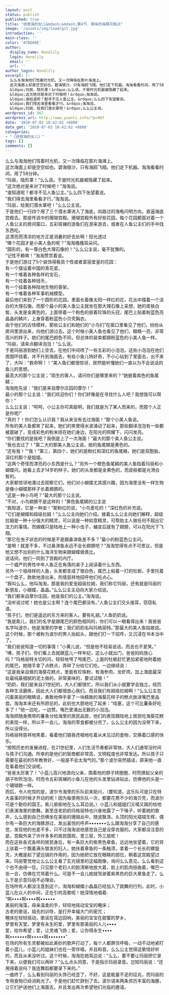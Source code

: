 ```yaml
---
layout: post
status: publish
published: true
title: "拯救海的女儿&mdash;&mdash;第4节，美味的海葵花糕点"
image: '/assets/img/load/git.jpg'
introduction: ''
main-class: ''
color: '#7D669E'
author:
  display_name: Honolily
  login: Honolily
  email: ''
  url: ''
author_login: Honolily
excerpt: |-
  么么与淘淘他们驾着时光机，又一次降临在那片海滩上。
  这次海面上却是空空如也。碧海银沙，只有海鸥飞翔。他们走下机器。淘淘看看时间，用了58分钟。
  &ldquo;玛丽，隐形罩！&rdquo;么么说。于是时光机器被隐藏了起来。
  &ldquo;这次绝对是来对了时候吧！&rdquo;淘淘说。
  &ldquo;谁知道呢？都寻不见人鱼公主。&rdquo;么么四下张望着说。
  &ldquo;我们得去海里看看才行。&rdquo;淘淘说。
  &ldquo;玛丽，给我们潜水罩吧！&rdquo;么么公主说。
wordpress_id: 967
wordpress_url: http://www.yuanli.info/?p=967
date: '2010-07-03 18:42:02 +0800'
date_gmt: '2010-07-03 10:42:02 +0800'
categories:
- "《拯救海的女儿》"
tags: []
comments: []
---
```

<p>么么与淘淘他们驾着时光机，又一次降临在那片海滩上。<br />
这次海面上却是空空如也。碧海银沙，只有海鸥飞翔。他们走下机器。淘淘看看时间，用了58分钟。<br />
&ldquo;玛丽，隐形罩！&rdquo;么么说。于是时光机器被隐藏了起来。<br />
&ldquo;这次绝对是来对了时候吧！&rdquo;淘淘说。<br />
&ldquo;谁知道呢？都寻不见人鱼公主。&rdquo;么么四下张望着说。<br />
&ldquo;我们得去海里看看才行。&rdquo;淘淘说。<br />
&ldquo;玛丽，给我们潜水罩吧！&rdquo;么么公主说。<a id="more"></a><a id="more-967"></a><br />
于是他们一行四个用了三个潜水罩进入了海底，向路过的海龟问明方向，直逼海底宫殿去。那座传说中的珊瑚宫殿。珊瑚宫殿外有好些花园，每个花园都面对着一个人鱼公主的房间窗口，五彩斑斓的游鱼们在游来游去，或者在人鱼公主们的手中找东西吃。<br />
这漂亮而清凉的地方正是消暑的好去处啊！阳光透过<br />
&ldquo;哪个花园才是小美人鱼的呢？&rdquo;淘淘搔搔耳朵问。<br />
&ldquo;圆形的，有一尊白色大理石像的！&rdquo;么么公主说，毫不犹豫的。<br />
&ldquo;记性不赖嘛！&rdquo;淘淘赞赏着说。<br />
于是他们游过了5个装饰得极具个性或者富丽堂皇的花园：<br />
有一个摆设着中国的青花瓷，<br />
有一个堆着各种各样的宝石，<br />
有一个挂着各种钱币，<br />
有一个挂着各种陆地生物的骨架，<br />
有一个堆着各种军事机械模型。<br />
最后他们来到了一个圆形的花园，里面长着像太阳一样红的花，花丛中摆着一个洁白的大理石像。而那个最小的美人鱼公主就坐在那大理石像上呆想，她的皮肤白皙，头发是金黄色的，上面带着一个粉色的嵌着珍珠的头冠，尾巴上贴着粉蓝色亮晶晶的鳞片，上身穿着粉蓝色小贝壳胸衣。<br />
由于他们的古怪模样，那些公主们和她们的&ldquo;小鸟们&rdquo;在窗口里看见了他们，纷纷从房间里游出来，向他们游过去。这个时候小美人鱼也看见了他们，眼睛一亮，非常高兴的样子。她们的尾巴颜色不同，但总体的装束都跟粉蓝色的小美人鱼一样。<br />
&ldquo;玛丽，请来点翻译泡泡！&rdquo;么么说。<br />
于是玛丽游到她们上空去，在他们中间喷了一些五彩的小泡泡，这些小泡泡在他们周围环绕着，并不升到海面去，有些小鱼儿特好奇，不小心钻到了里面去，出不来了，大叫：&ldquo;救命啊！！&rdquo;美人鱼们都很惊讶，居然能听懂她们一直以为不会说话的鱼儿的思想。<br />
最高大的那个公主说；&ldquo;陌生的客人，请问你们是哪里来的？&rdquo;她披着紫色的鱼尾鳞；<br />
淘淘抢先说：&ldquo;我们是来自摩尔庄园的摩尔！&rdquo;<br />
最小的那个公主说：&ldquo;我们欢迎你们！你们好像是在寻找什么人吧？我想我可以帮你！&rdquo;<br />
么么公主说：&ldquo;呵呵，小公主你可真聪明，我们就是为了某人而来的，而那个人正是你呢!&rdquo;<br />
&ldquo;真的？！你们怎么认识我？我从来没有去过海面！&rdquo;那个小美人鱼说。<br />
所有的美人鱼都笑了起来，她们的笑使得水波涌动了起来，那些翻译泡泡有一些都被震破了，变成彩色的粉末绕在她们身边，在阳光的照耀下，闪闪发亮。<br />
&ldquo;你们要找的是我吧？我倒是上了一次海面！&rdquo;最大的那个美人鱼公主说。<br />
&ldquo;我也去过了！&rdquo;第二大的那美人鱼公主说，她的鱼尾鳞是黄色的。<br />
&ldquo;还有我！&rdquo;&ldquo;我！&rdquo;第三，第四个，她们的是粉红和深红的鱼尾鳞，她们是双胞胎，深红的那个是姐姐。<br />
&ldquo;这两个奇怪而漂亮的小东西是什么？&rdquo;另外一个橙色鱼尾鳞的美人鱼指着玛丽和小蝴蝶问，她看上去才14岁的样子。她们的头发都是金黄色的，而皮肤都是光滑白皙的。<br />
大家都惊讶地凑过去观察它们，他们对小蝴蝶尤其感兴趣，因为海里没有一样生物是像小蝴蝶那样子长着翅膀的。<br />
&ldquo;这是一种小鸟吧？&rdquo;最大的那个公主说。<br />
&ldquo;不对，小鸟翅膀不是这样的！&rdquo;黄色鱼尾鳞的公主说<br />
&ldquo;我知道，它是一种虫！&rdquo;那粉红的说，&ldquo;小鸟爱吃的！&rdquo;深红色的补充说。<br />
&ldquo;它们是蝴蝶和超级拉姆！&rdquo;么么公主向她们介绍。接着么么公主向她们解释，超级拉姆是一种十分强大的精灵，可以说是一种如意精灵，可帮助主人做任何不超出它法力的事情。而蝴蝶只是陆地上一种小虫子，蛹变后就有了翅膀，可以在阳光下飞翔。<br />
&ldquo;那它在虫子状态的时候是不是跟鼻涕鱼差不多？&rdquo;最小的粉蓝色公主问。<br />
&ldquo;是啊！就差不多，不过鼻涕鱼永远不会长翅膀吧？&rdquo;淘淘觉得有点不可思议，但是他又想不出别的什么海洋生物来跟蝴蝶做类比。<br />
说话间，他们一同到了宫殿的内厅。<br />
一个威严的男性中年人鱼正在角落的桌子上阅读着什么东西。<br />
另外一个祖母样的人鱼，头发都变成了银白色，尾巴上粘着一打的牡蛎，手里托着一个盘子，款款地游出来，热情慈祥地招呼他们吃点心。<br />
&ldquo;我叫么么，他叫淘淘，那是我的爱宠超级拉姆，我们称它玛丽，还有就是玛丽的新朋友，小蝴蝶，晶晶。&rdquo;么么公主主动向大家介绍说。<br />
&ldquo;我们都来自摩尔庄园，她是我们的公主。&rdquo;淘淘说。<br />
&ldquo;没听说过呢！她也是公主啊？连个尾巴都没有。&rdquo;人鱼公主们交头接耳，窃窃私语。<br />
&ldquo;孩子们，他们是遥远的东方来的客人。要有礼貌。&rdquo;人鱼奶奶说。<br />
&ldquo;我是紫儿，我们的名字是跟尾巴的颜色相同的，你们可以一眼看得出来！我爸爸名字叫波尔，他是海里的学者；我们奶奶名叫玛格丽特。&rdquo;那最大的美人鱼姑娘说。<br />
这个时候，那个被称为波尔的男人抬起头，跟他们打一下招呼，又沉浸在书本当中了。<br />
&ldquo;我们爸爸知道一切的事情！&rdquo;小黄儿说，&ldquo;但是他不轻易说话，而且也不爱笑。&rdquo;<br />
&ldquo;噢，孩子们，你们看上去就跟蓝儿一样年纪，这么小就出门，爸爸妈妈放心吗？&rdquo;玛格丽特关切的问，轻轻地甩了甩尾巴，上面的牡蛎赶忙更加紧密地附着她的尾巴，她随手拿了点糕点，弄碎了分给它们吃，一边继续说：<br />
&ldquo;这是我亲自做的海葵花糕点，里面有珍珠粉，有海参肉，龙虾肉，加上海底最深处最纯最细腻的泥土做的，非常美味的，要试试哦！&rdquo;<br />
&ldquo;奶奶，我们是来自21世纪的，大人们都很忙，所以我们从小就要学会独立，经历各种生活磨练，因此大人们都很放心我们。而且我们有超级拉姆啊！&rdquo;么么公主忽闪着美丽的眼睛说，勇敢地伸手拿了一块精致的海葵花样子的糕点放进嘴巴里品尝。淘淘本来还有所顾忌的，此刻也大胆地吃了起来：&ldquo;哇塞，这个可比薯条好吃多了！&rdquo;他一边吃，一边赞。嘴巴里涌出无数的小泡泡。<br />
淘淘把随身携带的薯条分给海里的居民品尝，他们的表现跟陆地上居民吃海葵花糕的表现一样，所以不一会儿，淘淘的零食都被分完了。么么公主的因为没带下来，所以没得分。<br />
玛格丽特慈祥地笑着，看着他们狼吞虎咽地吃着从未见过的食物，交换着口感的快乐。<br />
&ldquo;按照历史的发展进程，在21世纪里，人们生活节奏都非常快，大人们通常没时间与孩子们沟通。所幸的是他们的智商都非常高，文明程度也非常发达。所以孩子只需要在最初的5年教育好，一般是不会太淘气的。&rdquo;那个波尔突然插话，原来他一直在看着他们交谈呢。<br />
&ldquo;爸爸太厉害了！&rdquo;小蓝儿高兴地游向父亲，围着他的脖子转圈圈，时而撩起父亲的胡子吹吹泡泡，时而令五彩斑斓的小鱼儿在他的头发里钻进钻出，仿佛他的头是一个珊瑚群一样。<br />
而后，令人吃惊的是，波尔令海里的乐队前来助兴，（要知道，这乐队可是只在特大喜事的时候才开动的呢！因为每使用乐队一次，都要花费不少的海贝壳，而波尔可是个勤俭的国王。紫儿偷偷地在么么耳边说。）小蓝儿和姐姐们又唱又跳的给他们表演海里的歌舞。甚至连老奶奶玛格丽特也兴奋地露了一下嗓子，听着她的歌声，么么感到自己仿佛坐在美丽的珊瑚丛中，随波飘荡，头顶的阳光褶褶生辉，偶尔有一条巨大的海豚游过，发出喜悦的呼声&bull;&bull;&bull;&bull;&bull;&bull;&bull;么么跟淘淘分享了自己的感觉，发现他的也差不多，只不过淘淘说他感觉自己是没穿衣服的。大家都没注意的是，宫殿外来了许许多多的居民围观，里三层，外三层呢！<br />
而在这些各式各样的居民身后，有一条巨大的紫黑色章鱼，远远地张望着，它的背上驮着一个飘着满头银发的妇人，她扶着章鱼的一条触须，拿着一个长长的螺旋壳，大概是起了望远镜的作用的，因为她把它放在眼睛的部位，朝着这宫殿望过来。玛丽警觉地让么么公主看了玄光镜里的这幅图像，询问么么意见。么么看到这个也不由得一怔。只见那个老妇人的脸清晰地放大着，脸上的肌肉扭曲着，嘴巴一张一合，仿佛在咒骂着什么。可是不一会儿她就驾驶着紫黑色的巨大章鱼走了。么么于是示意玛丽不必理会。<br />
在场所有人都没注意到这个。淘淘和蝴蝶小晶晶已经加入了跳舞的行列。此时，小蓝儿在众人的中间，正在引吭高歌呢！她深情地唱着:<br />
&ldquo;啊&bull;&bull;&bull;&bull;啊&bull;&bull;&bull;&bull;啊&bull;&bull;&bull;&bull;&bull;&bull;<br />
美丽的海藻，母亲温柔的手，轻轻地摇动宝宝的睡床；<br />
古老的歌谣，祖先的训导，是打开幸福大门的密咒；<br />
睡床在轻轻摇动，歌谣在耳边回响，美丽的宝宝在甜蜜的梦乡，<br />
梦里有天堂，梦里有永生的爱，梦里有那美丽的人儿&bull;&bull;&bull;&bull;<br />
爱，给你希望；爱，让灵魂飞扬；爱，让你得永生&bull;&bull;&bull;&bull;<br />
啊&bull;&bull;&bull;&bull;&bull;&bull;&bull;啊&bull;&bull;&bull;&bull;&bull;啊&bull;&bull;&bull;&bull;&bull;&bull;&bull;&rdquo;<br />
在场的所有生灵都被如此美妙的歌声打动了，每个人都屏住呼吸，一动不动地紧盯着小蓝儿，小蓝儿的姐妹们也在一旁伴唱，并且和音。么么公主觉得这歌怪好听的，而且从来没听过。这个时候，淘淘在她耳边说：&ldquo;么么，要不要让玛丽把它录下来，以便我们可以再听？&rdquo;么么点头同意，于是指示玛丽录音。岂知玛丽说：&ldquo;还用得着说吗？我连舞蹈都要录下来的。&rdquo;<br />
一曲终了，么么看到玛丽的头饰已经歪了，不好，这是能量不足的征兆，而玛丽的专用食物已经消耗光了。于是他们赶忙辞别了去。波尔请来两条资历丰富的海豚，让它们护送他们上海面去，并且发出再次希望他们光临的邀请。</p>
